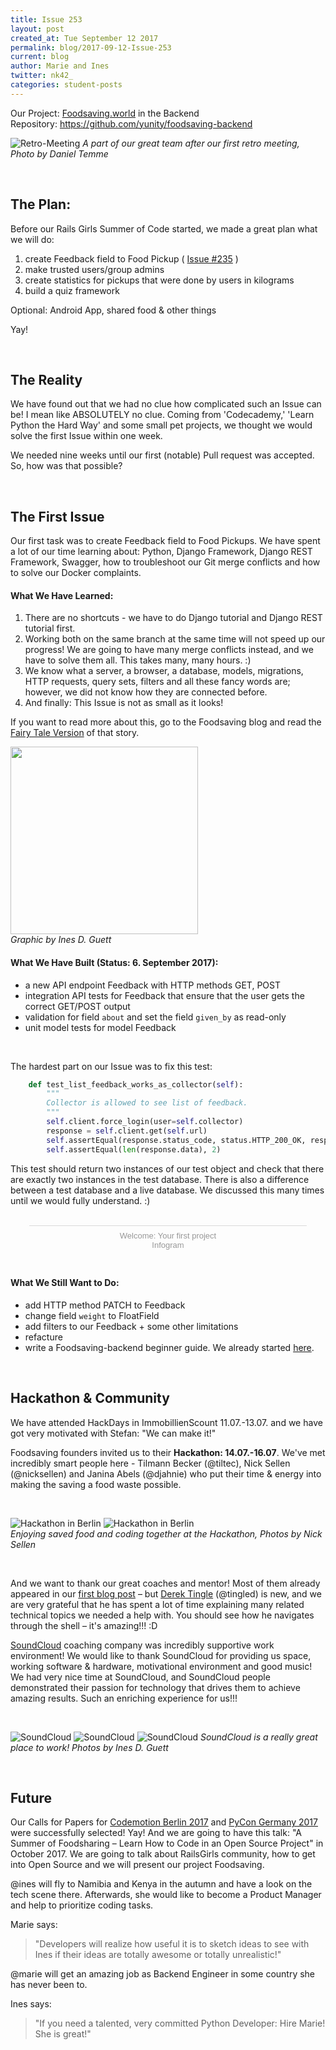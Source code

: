 ```yaml
---
title: Issue 253
layout: post
created_at: Tue September 12 2017
permalink: blog/2017-09-12-Issue-253
current: blog
author: Marie and Ines
twitter: nk42_
categories: student-posts
---
```



Our Project:  [Foodsaving.world](https://foodsaving.world) in the Backend   
Repository:   <https://github.com/yunity/foodsaving-backend>   

![Retro-Meeting](/img/blog/2017/retro_meeting.jpg)
_A part of our great team after our first retro meeting, Photo by Daniel Temme_

<br>

## The Plan:
Before our Rails Girls Summer of Code started, we made a great plan what we will do:

1. create Feedback field to Food Pickup ( [Issue #235](https://github.com/yunity/foodsaving-backend/issues/253) )
2. make trusted users/group admins    
3. create statistics for pickups that were done by users in kilograms   
4. build a quiz framework   

Optional: Android App, shared food & other things

Yay!

<br>

## The Reality
We have found out that we had no clue how complicated such an Issue can be! I mean like ABSOLUTELY no clue. Coming from 'Codecademy,' 'Learn Python the Hard Way' and some small pet projects, we thought we would solve the first Issue within one week.

We needed nine weeks until our first (notable) Pull request was accepted. So, how was that possible? 

<br>

## The First Issue

Our first task was to create Feedback field to Food Pickups. We have spent a lot of our time learning about: Python, Django Framework, Django REST Framework, Swagger, how to troubleshoot our Git merge conflicts and how to solve our Docker complaints.


#### What We Have Learned:    
1. There are no shortcuts - we have to do Django tutorial and Django REST tutorial first.  
2. Working both on the same branch at the same time will not speed up our progress! We are going to have many merge conflicts instead, and we have to solve them all. This takes many, many hours. :)  
3. We know what a server, a browser, a database, models, migrations, HTTP requests, query sets, filters and all these fancy words are; however, we did not know how they are connected before.
4. And finally: This Issue is not as small as it looks!

If you want to read more about this, go to the Foodsaving blog and read the [Fairy Tale Version](https://blog.foodsaving.world/2017/09/01/railsgirls-fairy-tale.html) of that story.

<a href="https://blog.foodsaving.world/2017/09/01/railsgirls-fairy-tale.html"> <img src="/img/blog/2017/Issue253.jpg" width="300"></a><br>
_Graphic by Ines D. Guett_


#### What We Have Built (Status: 6. September 2017):   
- a new API endpoint Feedback with HTTP methods GET, POST  
- integration API tests for Feedback that ensure that the user gets the correct GET/POST output  
- validation for field ```about``` and set the field ```given_by``` as read-only
- unit model tests for model Feedback

<br>

The hardest part on our Issue was to fix this test:
```python
    def test_list_feedback_works_as_collector(self):    
        """
        Collector is allowed to see list of feedback.
        """
        self.client.force_login(user=self.collector)
        response = self.client.get(self.url)
        self.assertEqual(response.status_code, status.HTTP_200_OK, response.data)
        self.assertEqual(len(response.data), 2)
```
This test should return two instances of our test object and check that there are exactly two instances in the test database. There is also a difference between a test database and a live database. We discussed this many times until we would fully understand. :)

<br>

<script id="infogram_0_a09df277-2245-4bca-bec9-922b039710e6" title="Welcome: Your first project" src="https://e.infogram.com/js/dist/embed.js?yjt" type="text/javascript"></script><div style="padding:8px 0;font-family:Arial!important;font-size:13px!important;line-height:15px!important;text-align:center;border-top:1px solid #dadada;margin:0 30px"><a href="https://infogram.com/a09df277-2245-4bca-bec9-922b039710e6" style="color:#989898!important;text-decoration:none!important;" target="_blank">Welcome: Your first project</a><br><a href="https://infogram.com" style="color:#989898!important;text-decoration:none!important;" target="_blank" rel="nofollow">Infogram</a></div>

<br>

#### What We Still Want to Do:
- add HTTP method PATCH to Feedback
- change field ```weight``` to FloatField
- add filters to our Feedback + some other limitations
- refacture
- write a Foodsaving-backend beginner guide. We already started [here](https://github.com/mddemarie/Foodsaving-Documentation/blob/master/foodsaving-backend-code-guide.md).

<br>

## Hackathon & Community

We have attended HackDays in ImmobillienScount 11.07.-13.07. and we have got very motivated with Stefan: "We can make it!"

Foodsaving founders invited us to their **Hackathon: 14.07.-16.07**. We've met incredibly smart people here - Tilmann Becker  (@tiltec), Nick Sellen (@nicksellen) and Janina Abels (@djahnie) who put their time & energy into making the saving a food waste possible.

<br>

![Hackathon in Berlin](/img/blog/2017/hack_1.png) ![Hackathon in Berlin](/img/blog/2017/hack_2.jpeg)   
_Enjoying saved food and coding together at the Hackathon, Photos by Nick Sellen_

<br>

And we want to thank our great coaches and mentor! Most of them already appeared in our [first blog post](https://github.com/id-gue/summer-of-code/edit/gh-pages/blog/_posts/2017-07-13-print_hello_world.md) – but [Derek Tingle](https://github.com/tingled)  (@tingled) is new, and we are very grateful that he has spent a lot of time explaining many related technical topics we needed a help with. You should see how he navigates through the shell – it's amazing!!! :D

[SoundCloud](https://twitter.com/soundcloud) coaching company was incredibly supportive work environment! We would like to thank SoundCloud for providing us space, working software & hardware, motivational environment and good music! We had very nice time at SoundCloud, and SoundCloud people demonstrated their passion for technology that drives them to achieve amazing results. Such an enriching experience for us!!!

<br>

![SoundCloud](/img/blog/2017/workspace_1.jpg) ![SoundCloud](/img/blog/2017/workspace_2.JPG) ![SoundCloud](/img/blog/2017/retro_meeting_marie.JPG)
_SoundCloud is a really great place to work! Photos by Ines D. Guett_

<br>


## Future
Our Calls for Papers for [Codemotion Berlin 2017](https://berlin2017.codemotionworld.com/) and [PyCon Germany 2017](https://de.pycon.org/) were successfully selected! Yay! And we are going to have this talk: "A Summer of Foodsharing – Learn How to Code in an Open Source Project" in October 2017. We are going to talk about RailsGirls community, how to get into Open Source and we will present our project Foodsaving.

 
@ines will fly to Namibia and Kenya in the autumn and have a look on the tech scene there. Afterwards, she would like to become a Product Manager and help to prioritize coding tasks.

Marie says:

> "Developers will realize how useful it is to sketch ideas to see with Ines if their ideas are totally awesome or totally unrealistic!"  

@marie will get an amazing job as Backend Engineer in some country she has never been to.     

Ines says:

> "If you need a talented, very committed Python Developer: Hire Marie! She is great!"
